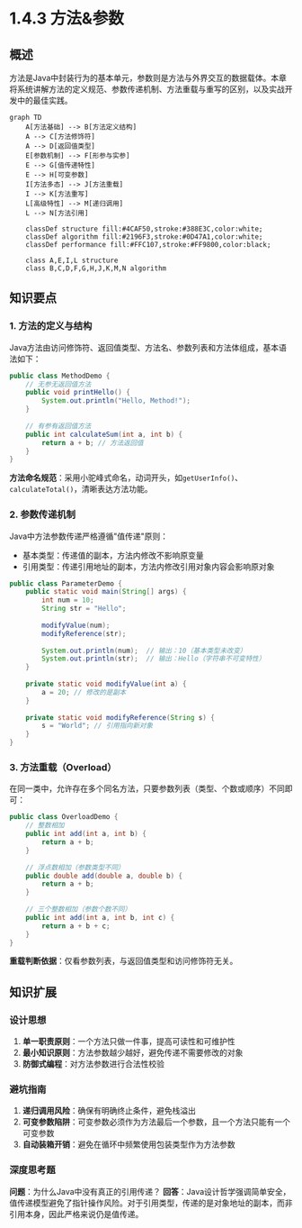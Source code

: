 # 1.4.3 方法&参数



## 概述
方法是Java中封装行为的基本单元，参数则是方法与外界交互的数据载体。本章将系统讲解方法的定义规范、参数传递机制、方法重载与重写的区别，以及实战开发中的最佳实践。

```mermaid
graph TD
    A[方法基础] --> B[方法定义结构]
    A --> C[方法修饰符]
    A --> D[返回值类型]
    E[参数机制] --> F[形参与实参]
    E --> G[值传递特性]
    E --> H[可变参数]
    I[方法多态] --> J[方法重载]
    I --> K[方法重写]
    L[高级特性] --> M[递归调用]
    L --> N[方法引用]
    
    classDef structure fill:#4CAF50,stroke:#388E3C,color:white;
    classDef algorithm fill:#2196F3,stroke:#0D47A1,color:white;
    classDef performance fill:#FFC107,stroke:#FF9800,color:black;
    
    class A,E,I,L structure
    class B,C,D,F,G,H,J,K,M,N algorithm
```

## 知识要点

### 1. 方法的定义与结构
Java方法由访问修饰符、返回值类型、方法名、参数列表和方法体组成，基本语法如下：

```java
public class MethodDemo {
    // 无参无返回值方法
    public void printHello() {
        System.out.println("Hello, Method!");
    }
    
    // 有参有返回值方法
    public int calculateSum(int a, int b) {
        return a + b; // 方法返回值
    }
}
```

**方法命名规范**：采用小驼峰式命名，动词开头，如`getUserInfo()`、`calculateTotal()`，清晰表达方法功能。

### 2. 参数传递机制
Java中方法参数传递严格遵循"值传递"原则：
- 基本类型：传递值的副本，方法内修改不影响原变量
- 引用类型：传递引用地址的副本，方法内修改引用对象内容会影响原对象

```java
public class ParameterDemo {
    public static void main(String[] args) {
        int num = 10;
        String str = "Hello";
        
        modifyValue(num);
        modifyReference(str);
        
        System.out.println(num);  // 输出：10（基本类型未改变）
        System.out.println(str);  // 输出：Hello（字符串不可变特性）
    }
    
    private static void modifyValue(int a) {
        a = 20; // 修改的是副本
    }
    
    private static void modifyReference(String s) {
        s = "World"; // 引用指向新对象
    }
}
```

### 3. 方法重载（Overload）
在同一类中，允许存在多个同名方法，只要参数列表（类型、个数或顺序）不同即可：

```java
public class OverloadDemo {
    // 整数相加
    public int add(int a, int b) {
        return a + b;
    }
    
    // 浮点数相加（参数类型不同）
    public double add(double a, double b) {
        return a + b;
    }
    
    // 三个整数相加（参数个数不同）
    public int add(int a, int b, int c) {
        return a + b + c;
    }
}
```

**重载判断依据**：仅看参数列表，与返回值类型和访问修饰符无关。

## 知识扩展

### 设计思想
1. **单一职责原则**：一个方法只做一件事，提高可读性和可维护性
2. **最小知识原则**：方法参数越少越好，避免传递不需要修改的对象
3. **防御式编程**：对方法参数进行合法性校验

### 避坑指南
1. **递归调用风险**：确保有明确终止条件，避免栈溢出
2. **可变参数陷阱**：可变参数必须作为方法最后一个参数，且一个方法只能有一个可变参数
3. **自动装箱开销**：避免在循环中频繁使用包装类型作为方法参数

### 深度思考题
**问题**：为什么Java中没有真正的引用传递？
**回答**：Java设计哲学强调简单安全，值传递模型避免了指针操作风险。对于引用类型，传递的是对象地址的副本，而非引用本身，因此严格来说仍是值传递。